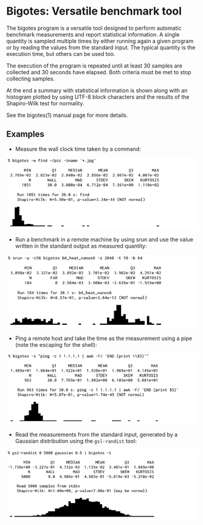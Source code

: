 # Bigotes: Versatile benchmark tool

The bigotes program is a versatile tool designed to perform automatic benchmark
measurements and report statistical information. A single quantity is sampled
multiple times by either running again a given program or by reading the values
from the standard input. The typical quantity is the execution time, but others
can be used too.

The execution of the program is repeated until at least 30 samples are
collected and 30 seconds have elapsed. Both criteria must be met to stop
collecting samples.

At the end a summary with statistical information is shown along with an
histogram plotted by using UTF-8 block characters and the results of the
Shapiro-Wilk test for normality.

See the bigotes(1) manual page for more details.

## Examples

- Measure the wall clock time taken by a command:

![Find](img/pic1.png)

- Run a benchmark in a remote machine by using srun and use the value
written in the standard output as measured quantity:

![Heat](img/pic2.png)

- Ping a remote host and take the time as the measurement using a pipe
(note the escaping for the shell):

![Ping](img/pic3.png)

- Read the measurements from the standard input, generated by a Gaussian
distribution using the `gsl-randist` tool:

![Gaussian](img/pic4.png)
